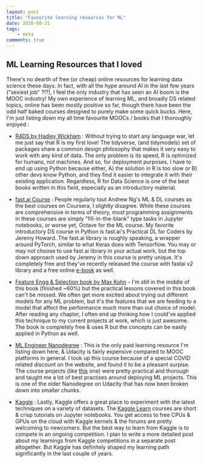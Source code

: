 ```yaml
---
layout: post
title: "Favourite learning resources for ML"
date: 2020-08-31
tags:
    - meta
comments: true
---
```


## ML Learning Resources that I loved

There's no dearth of free (or cheap) online resources for learning data science these days. In fact, with all the hype around AI in the last few years ("sexiest job" ?!?), I feel the only industry that has seen an AI boom is the MOOC industry! My own experience of learning ML, and broadly DS related topics, online has been mostly positive so far, though there have been the odd half baked courses designed to purely make some quick bucks. Here, I'm just listing down my all time favourite MOOCs / books that I thoroughly enjoyed :


- [R4DS by Hadley Wickham](https://r4ds.had.co.nz/) : Without trying to start any language war, let me just say that R is my first love! The tidyverse, (and tidymodels) set of packages share a common design philosophy that makes it very easy to work with any kind of data. The only problem is its speed, R is optimized for humans, not machines. And so, for deployment purposes, I have to end up using Python because either, A) the solution in R is too slow or B) other devs know Python, and they find it easier to integrate it with their existing application. Regardless, R for Data Science is one of the best books written in this field, especially as an introductory material.
    
    
- [fast.ai Course](https://course.fast.ai/) : People regularly tout Andrew Ng's ML & DL courses as the best courses on Coursera, I slightly disagree. While these courses are comprehensive in terms of theory, most programming assignments in these courses are simply "fill-in-the-blank" type tasks in Jupyter notebooks, or worse yet, Octave for the ML course. My favorite introductory DS course in Python is fast.ai's Practical DL for Coders by Jeremy Howard. The fast.ai library is roughly speaking, a wrapper around PyTorch, similar to what Keras does with Tensorflow. You may or may not choose to use fast.ai library in your actual work, but the top down approach used by Jeremy in this course is pretty unique. It's completely free and they've recently released the course with fastai v2 library and a free online [e-book](https://github.com/fastai/fastbook) as well.


- [Feature Engg & Selection book by Max Kuhn](http://www.feat.engineering/) - I'm still in the middle of this book (finished ~60%) but the practical lessons covered in this book can't be missed. We often get more excited about trying out different models for any ML problem, but it's the features that we are feeding to a model that affect the performance much more than out choice of model. After reading any chapter, I often end up thinking how I could've applied this technique to my current projects at work, which is just awesome. The book is completely free & uses R but the concepts can be easily applied in Python as well.

- [ML Engineer Nanodegree](https://www.udacity.com/course/machine-learning-engineer-nanodegree--nd009t) : This is the only paid learning resource I'm listing down here, & Udacity is fairly expensive compared to MOOC platforms in general. I took up this course because of a special COVID related discount on the website, and found it to be a pleasant surpise. The course projects (like [this](https://github.com/pritesh-shrivastava/sentiment-analysis-sagemaker) one) were pretty practical and thorough and taught me a lot of best practises around deploying ML projects. This is one of the older Nanodegree on Udacity that has now been broken down into smaller chunks.

- [Kaggle](https://www.kaggle.com/) : Lastly, Kaggle offers a great place to experiment with the latest techniques on a variety of datasets. The [Kaggle Learn](https://www.kaggle.com/learn/overview) courses are short & crisp tutorials on Jupyter notebooks. You get access to free CPUs & GPUs on the cloud with Kaggle kernels & the forums are pretty welcoming to newcomers. But the best way to learn from Kaggle is to compete in an ongoing competition. I plan to write a more detailed post about my learnings from Kaggle competitions in a separate post altogether. But Kaggle has definitely shaped my learning path significantly in the last couple of years.
